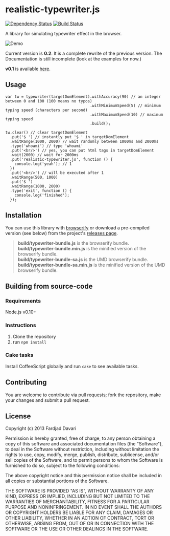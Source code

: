 # realistic-typewriter.js
[![Dependency Status](https://gemnasium.com/badges/github.com/fardjad/realistic-typewriter.js.svg)](https://gemnasium.com/github.com/fardjad/realistic-typewriter.js)
[![Build Status](https://travis-ci.org/fardjad/realistic-typewriter.js.png?branch=master)](https://travis-ci.org/fardjad/realistic-typewriter.js)

A library for simulating typewriter effect in the browser.

![Demo](https://github.com/fardjad/realistic-typewriter.js/raw/master/gfx/demo.gif)

Current version is **0.2**. It is a complete rewrite of the previous version.
The Documentation is still incomplete (look at the examples for now.)

**v0.1** is available
[here](https://github.com/fardjad/realistic-typewriter.js/tree/v0.1).

## Usage

    var tw = typewriter(targetDomElement).withAccuracy(90) // an integer between 0 and 100 (100 means no typos)
                                         .withMinimumSpeed(5) // minimum typing speed (characters per second)
                                         .withMaximumSpeed(10) // maximum typing speed
                                         .build();

    tw.clear() // clear targetDomElement
      .put('$ ') // instantly put '$ ' in targetDomElement
      .waitRange(1000, 2000) // wait randomly between 1000ms and 2000ms
      .type('whoami') // type 'whoami'
      .put('<br/>') // yes, you can put html tags in targetDomElement
      .wait(2000) // wait for 2000ms
      .put('realistic-typewriter.js', function () {
        console.log('yeah'); // 1
      })
      .put('<br/>') // will be executed after 1
      .waitRange(500, 1000)
      .put('$ ')
      .waitRange(1000, 2000)
      .type('exit', function () {
        console.log('finished');
      });

## Installation

You can use this library with [browserify](http://browserify.org/) or download
a pre-compiled version (see below) from the project's
[releases page](https://github.com/fardjad/realistic-typewriter.js/releases).

<blockquote>
<strong>build/typewriter-bundle.js</strong> is the browserify bundle.<br/>
<strong>build/typewriter-bundle.min.js</strong> is the minified version of the browserify bundle.<br/>
<strong>build/typewriter-bundle-sa.js</strong> is the UMD browserify bundle.<br/>
<strong>build/typewriter-bundle-sa.min.js</strong> is the minified version of the UMD browserify bundle.<br/>
</blockquote>

## Building from source-code

### Requirements

Node.js v0.10+

### Instructions

1. Clone the repository
2. run `npm install`

### Cake tasks

Install CoffeeScript globally and run `cake` to see available tasks.

## Contributing

You are welcome to contribute via pull requests; fork the repository,
make your changes and submit a pull request.

## License

Copyright (c) 2013 Fardjad Davari

Permission is hereby granted, free of charge, to any person obtaining a copy
of this software and associated documentation files (the "Software"), to deal
in the Software without restriction, including without limitation the rights
to use, copy, modify, merge, publish, distribute, sublicense, and/or sell
copies of the Software, and to permit persons to whom the Software is
furnished to do so, subject to the following conditions:

The above copyright notice and this permission notice shall be included in all
copies or substantial portions of the Software.

THE SOFTWARE IS PROVIDED "AS IS", WITHOUT WARRANTY OF ANY KIND, EXPRESS OR
IMPLIED, INCLUDING BUT NOT LIMITED TO THE WARRANTIES OF MERCHANTABILITY,
FITNESS FOR A PARTICULAR PURPOSE AND NONINFRINGEMENT. IN NO EVENT SHALL THE
AUTHORS OR COPYRIGHT HOLDERS BE LIABLE FOR ANY CLAIM, DAMAGES OR OTHER
LIABILITY, WHETHER IN AN ACTION OF CONTRACT, TORT OR OTHERWISE, ARISING FROM,
OUT OF OR IN CONNECTION WITH THE SOFTWARE OR THE USE OR OTHER DEALINGS IN THE
SOFTWARE.
